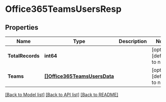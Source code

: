 # Office365TeamsUsersResp

## Properties
Name | Type | Description | Notes
------------ | ------------- | ------------- | -------------
**TotalRecords** | **int64** |  | [optional] [default to null]
**Teams** | [**[]Office365TeamsUsersData**](Office365TeamsUsersData.md) |  | [optional] [default to null]

[[Back to Model list]](../README.md#documentation-for-models) [[Back to API list]](../README.md#documentation-for-api-endpoints) [[Back to README]](../README.md)

